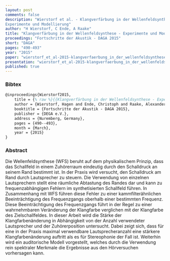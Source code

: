 ```yaml
---
layout: post
comments: false
description: "Wierstorf et al. - Klangverfärbung in der Wellenfeldsynthese -
Experimente und Modellierung"
author: "H Wierstorf, C Ende, A Raake"
title: "Klangverfärbung in der Wellenfeldsynthese - Experimente und Modellierung"
proceedings: "Fortschritte der Akustik - DAGA 2015"
short: "DAGA"
pages: "490-493"
year: "2015"
paper: "wierstorf_et_al-2015-klangverfaerbung_in_der_wellenfeldsynthese.pdf"
presentation: "wierstorf_et_al-2015-klangverfaerbung_in_der_wellenfeldsynthese-presentation.pdf"
published: true
---
```


### Bibtex

```latex
@inproceedings{Wierstorf2015,
    title = {% raw %}{{Klangverfärbung in der Wellenfeldsynthese - Experimente und Modellierung}}{% endraw %},
    author = {Wierstorf, Hagen and Ende, Christoph and Raake, Alexander},
    booktitle = {Fortschritte der Akustik - DAGA 2015},
    publisher = {DEGA e.V.},
    address = {Nuremberg, Germany},
    pages = {490--493},
    month = {March},
    year = {2015}
}
```

### Abstract

Die Wellenfeldsynthese (WFS) beruht auf dem physikalischem Prinzip, dass das
Schallfeld in einem Zuhörerraum eindeutig durch den Schalldruck an seinem Rand
bestimmt ist. In der Praxis wird versucht, den Schalldruck am Rand durch
Lautsprecher zu steuern. Die Verwendung von einzelnen Lautsprechern stellt eine
räumliche Abtastung des Randes dar und kann zu frequenzabhängigen Fehlern im
synthetisierten Schallfeld führen. In Zusammenhang mit WFS führen diese Fehler
zu einer kammfilterähnlichen Beeinträchtigung des Frequenzgangs oberhalb einer
bestimmten Frequenz. Diese Beeinträchtigung des Frequenzgangs führt in der Regel
zu einer wahrnehmbaren Veränderung der Klangfarbe verglichen mit der Klangfarbe
des Zielschallfeldes. In dieser Arbeit wird die Stärke der Klangfarbenänderung
in Abhängigkeit von der Anzahl verwendeter Lautsprecher und der Zuhörerposition
untersucht. Dabei zeigt sich, dass für eine in der Praxis maximal verwendbare
Lautsprecheranzahl eine stärkere Klangfarbenänderung auftritt als es für
Stereophonie der Fall ist. Weiterhin wird ein auditorische Modell vorgestellt,
welches durch die Verwendung rein spektraler Merkmale die Ergebnisse aus den
Hörversuchen vorhersagen kann.
